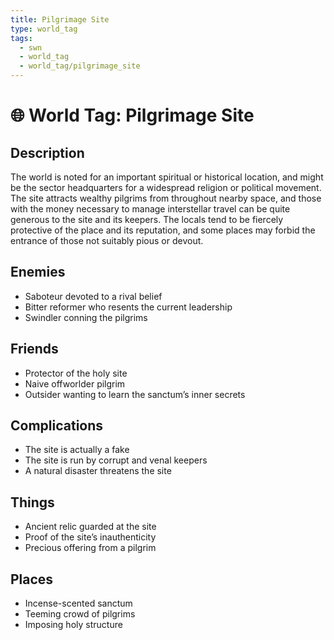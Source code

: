 ```yaml
---
title: Pilgrimage Site
type: world_tag
tags:
  - swn
  - world_tag
  - world_tag/pilgrimage_site
---
```

# 🌐 World Tag: Pilgrimage Site

## Description
The world is noted for an important spiritual or historical location, and might be the sector headquarters for a widespread religion or political movement. The site attracts wealthy pilgrims from throughout nearby space, and those with the money necessary to manage interstellar travel can be quite generous to the site and its keepers. The locals tend to be fiercely protective of the place and its reputation, and some places may forbid the entrance of those not suitably pious or devout.
## Enemies
- Saboteur devoted to a rival belief
- Bitter reformer who resents the current leadership
- Swindler conning the pilgrims

## Friends
- Protector of the holy site
- Naive offworlder pilgrim
- Outsider wanting to learn the sanctum’s inner secrets

## Complications
- The site is actually a fake
- The site is run by corrupt and venal keepers
- A natural disaster threatens the site

## Things
- Ancient relic guarded at the site
- Proof of the site’s inauthenticity
- Precious offering from a pilgrim

## Places
- Incense-scented sanctum
- Teeming crowd of pilgrims
- Imposing holy structure

